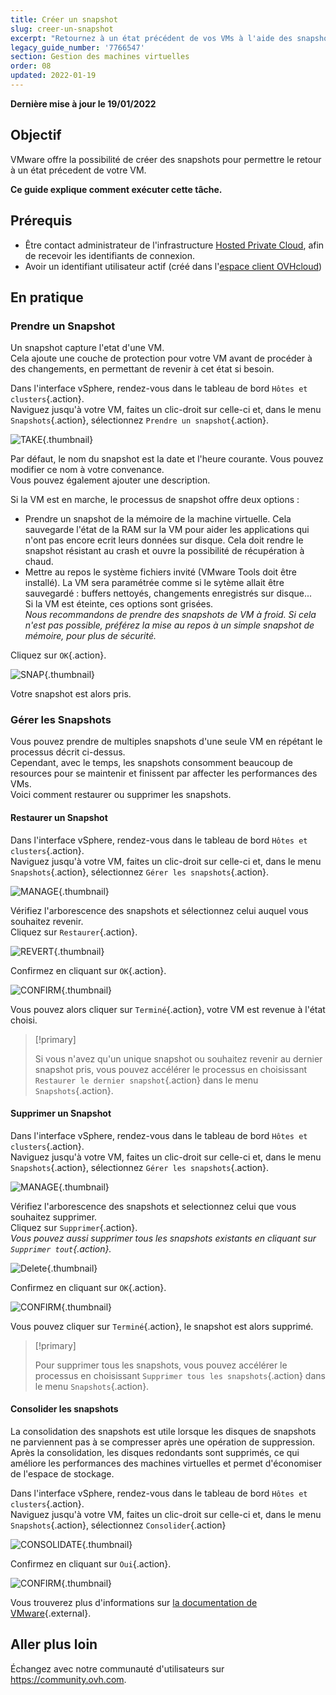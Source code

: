```yaml
---
title: Créer un snapshot
slug: creer-un-snapshot
excerpt: "Retournez à un état précédent de vos VMs à l'aide des snapshots"
legacy_guide_number: '7766547'
section: Gestion des machines virtuelles
order: 08
updated: 2022-01-19
---
```


**Dernière mise à jour le 19/01/2022**

## Objectif

VMware offre la possibilité de créer des snapshots pour permettre le retour à un état précedent de votre VM.

**Ce guide explique comment exécuter cette tâche.**

## Prérequis

- Être contact administrateur de l'infrastructure [Hosted Private Cloud](https://www.ovhcloud.com/fr/enterprise/products/hosted-private-cloud/), afin de recevoir les identifiants de connexion.
- Avoir un identifiant utilisateur actif (créé dans l'[espace client OVHcloud](https://www.ovh.com/auth/?action=gotomanager&from=https://www.ovh.com/fr/&ovhSubsidiary=fr))

## En pratique

### Prendre un Snapshot

Un snapshot capture l'etat d'une VM.<br>
Cela ajoute une couche de protection pour votre VM avant de procéder à des changements, en permettant de revenir à cet état si besoin.

Dans l'interface vSphere, rendez-vous dans le tableau de bord `Hôtes et clusters`{.action}.<br>
Naviguez jusqu'à votre VM, faites un clic-droit sur celle-ci et, dans le menu `Snapshots`{.action}, sélectionnez `Prendre un snapshot`{.action}.

![TAKE](images/en01take.png){.thumbnail}

Par défaut, le nom du snapshot est la date et l'heure courante. Vous pouvez modifier ce nom à votre convenance.<br>
Vous pouvez également ajouter une description.

Si la VM est en marche, le processus de snapshot offre deux options :

- Prendre un snapshot de la mémoire de la machine virtuelle. Cela sauvegarde l'état de la RAM sur la VM pour aider les applications qui n'ont pas encore ecrit leurs données sur disque. Cela doit rendre le snapshot résistant au crash et ouvre la possibilité de récupération à chaud.
- Mettre au repos le système fichiers invité (VMware Tools doit être installé). La VM sera paramétrée comme si le sytème allait être sauvegardé : buffers nettoyés, changements enregistrés sur disque...<br>
Si la VM est éteinte, ces options sont grisées.<br>
*Nous recommandons de prendre des snapshots de VM à froid. Si cela n'est pas possible, préférez la mise au repos à un simple snapshot de mémoire, pour plus de sécurité.*

Cliquez sur `OK`{.action}.

![SNAP](images/en02snap.png){.thumbnail}

Votre snapshot est alors pris.

### Gérer les Snapshots

Vous pouvez prendre de multiples snapshots d'une seule VM en répétant le processus décrit ci-dessus.<br>
Cependant, avec le temps, les snapshots consomment beaucoup de resources pour se maintenir et finissent par affecter les performances des VMs.<br>
Voici comment restaurer ou supprimer les snapshots.

#### Restaurer un Snapshot

Dans l'interface vSphere, rendez-vous dans le tableau de bord `Hôtes et clusters`{.action}.<br>
Naviguez jusqu'à votre VM, faites un clic-droit sur celle-ci et, dans le menu `Snapshots`{.action}, sélectionnez `Gérer les snapshots`{.action}.

![MANAGE](images/en03manage.png){.thumbnail}

Vérifiez l'arborescence des snapshots et sélectionnez celui auquel vous souhaitez revenir.<br>
Cliquez sur `Restaurer`{.action}.

![REVERT](images/en04revert.png){.thumbnail}

Confirmez en cliquant sur `OK`{.action}.

![CONFIRM](images/en05confirm.png){.thumbnail}

Vous pouvez alors cliquer sur `Terminé`{.action}, votre VM est revenue à l'état choisi.

> [!primary]
>
> Si vous n'avez qu'un unique snapshot ou souhaitez revenir au dernier snapshot pris, vous pouvez accélérer le processus en choisissant `Restaurer le dernier snapshot`{.action} dans le menu `Snapshots`{.action}.

#### Supprimer un Snapshot

Dans l'interface vSphere, rendez-vous dans le tableau de bord `Hôtes et clusters`{.action}.<br>
Naviguez jusqu'à votre VM, faites un clic-droit sur celle-ci et, dans le menu `Snapshots`{.action}, sélectionnez `Gérer les snapshots`{.action}.

![MANAGE](images/en03manage.png){.thumbnail}

Vérifiez l'arborescence des snapshots et selectionnez celui que vous souhaitez supprimer.<br>
Cliquez sur `Supprimer`{.action}.<br>
*Vous pouvez aussi supprimer tous les snapshots existants en cliquant sur `Supprimer tout`{.action}.*

![Delete](images/en06delete.png){.thumbnail}

Confirmez en cliquant sur `OK`{.action}.

![CONFIRM](images/en07confirm.png){.thumbnail}

Vous pouvez cliquer sur `Terminé`{.action}, le snapshot est alors supprimé.

> [!primary]
>
> Pour supprimer tous les snapshots, vous pouvez accélérer le processus en choisissant `Supprimer tous les snapshots`{.action} dans le menu `Snapshots`{.action}.

#### Consolider les snapshots

La consolidation des snapshots est utile lorsque les disques de snapshots ne parviennent pas à se compresser après une opération de suppression. Après la consolidation, les disques redondants sont supprimés, ce qui améliore les performances des machines virtuelles et permet d'économiser de l'espace de stockage.

Dans l'interface vSphere, rendez-vous dans le tableau de bord `Hôtes et clusters`{.action}.<br>
Naviguez jusqu'à votre VM, faites un clic-droit sur celle-ci et, dans le menu `Snapshots`{.action}, sélectionnez `Consolider`{.action}

![CONSOLIDATE](images/en08consolidate.png){.thumbnail}

Confirmez en cliquant sur `Oui`{.action}.

![CONFIRM](images/en09confirm.png){.thumbnail}

Vous trouverez plus d'informations sur [la documentation de VMware](https://docs.vmware.com/en/VMware-vSphere/6.7/com.vmware.vsphere.vm_admin.doc/GUID-2F4A6D8B-33FF-4C6B-9B02-C984D151F0D5.html){.external}.

## Aller plus loin

Échangez avec notre communauté d'utilisateurs sur <https://community.ovh.com>.
